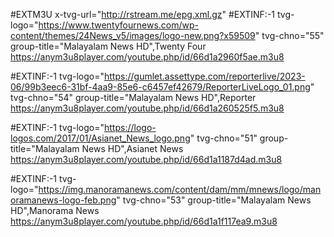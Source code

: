 #EXTM3U x-tvg-url="http://rstream.me/epg.xml.gz"
#EXTINF:-1 tvg-logo="https://www.twentyfournews.com/wp-content/themes/24News_v5/images/logo-new.png?x59509" tvg-chno="55" group-title="Malayalam News HD",Twenty Four
https://anym3u8player.com/youtube.php/id/66d1a2960f5ae.m3u8

#EXTINF:-1 tvg-logo="https://gumlet.assettype.com/reporterlive/2023-06/99b3eec6-31bf-4aa9-85e6-c6457ef42679/ReporterLiveLogo_01.png" tvg-chno="54" group-title="Malayalam News HD",Reporter
https://anym3u8player.com/youtube.php/id/66d1a260525f5.m3u8

#EXTINF:-1 tvg-logo="https://logo-logos.com/2017/01/Asianet_News_logo.png" tvg-chno="51" group-title="Malayalam News HD",Asianet News
https://anym3u8player.com/youtube.php/id/66d1a1187d4ad.m3u8

#EXTINF:-1 tvg-logo="https://img.manoramanews.com/content/dam/mm/mnews/logo/manoramanews-logo-feb.png" tvg-chno="53" group-title="Malayalam News HD",Manorama News
https://anym3u8player.com/youtube.php/id/66d1a1f117ea9.m3u8

